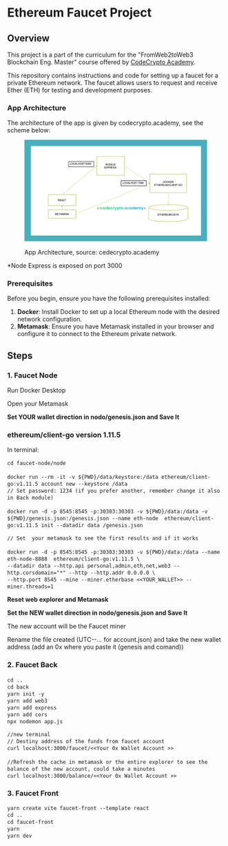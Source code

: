 #  Ethereum Faucet Project

## Overview

This project is a part of the curriculum for the "FromWeb2toWeb3 Blockchain Eng. Master" course offered by [CodeCrypto Academy](https://codecrypto.academy/).

This repository contains instructions and code for setting up a faucet for a private Ethereum network. The faucet allows users to request and receive Ether (ETH) for testing and development purposes.

### App Architecture

The architecture of the app is given by codecrypto.academy,  see the scheme below:

<figure><img src="./resources/arc.png" alt=""><figcaption><p>App Architecture, source: cedecrypto.academy</p></figcaption></figure>

*Node Express is exposed on port 3000
### Prerequisites

Before you begin, ensure you have the following prerequisites installed:

1. **Docker**: Install Docker to set up a local Ethereum node with the desired network configuration.
2. **Metamask**: Ensure you have Metamask installed in your browser and configure it to connect to the Ethereum private network.

## Steps

### 1. Faucet Node

Run Docker Desktop

Open your Metamask

**Set YOUR wallet direction in nodo/genesis.json and Save It**
### ethereum/client-go version 1.11.5

In terminal:


```
cd faucet-node/node

docker run --rm -it -v ${PWD}/data/keystore:/data ethereum/client-go:v1.11.5 account new --keystore /data
// Set password: 1234 (if you prefer another, remember change it also in Back module)

docker run -d -p 8545:8545 -p:30303:30303 -v ${PWD}/data:/data -v ${PWD}/genesis.json:/genesis.json --name eth-node  ethereum/client-go:v1.11.5 init --datadir data /genesis.json
```

```
// Set  your metamask to see the first results and if it works

docker run -d -p 8545:8545 -p:30303:30303 -v ${PWD}/data:/data --name eth-node-8888  ethereum/client-go:v1.11.5 \
--datadir data --http.api personal,admin,eth,net,web3 --http.corsdomain="*" --http --http.addr 0.0.0.0 \
--http.port 8545 --mine --miner.etherbase <<YOUR_WALLET>> --miner.threads=1
```

**Reset web explorer and Metamask**

**Set the NEW wallet direction in nodo/genesis.json and Save It**

The new account will be the Faucet miner

Rename the file created (UTC--... for account.json) and take the new wallet address (add an 0x where you paste it (genesis and comand))

### 2. Faucet Back

```
cd ..
cd back
yarn init -y
yarn add web3
yarn add express
yarn add cors
npx nodemon app.js
```

```
//new terminal 
// Destiny address of the funds from faucet account
curl localhost:3000/faucet/<<Your 0x Wallet Account >>

//Refresh the cache in metamask or the entire explorer to see the balance of the new account, could take a minutes
curl localhost:3000/balance/<<Your 0x Wallet Account >>
```

### 3. Faucet Front

```
yarn create vite faucet-front --template react
cd ..
cd faucet-front
yarn
yarn dev
```

